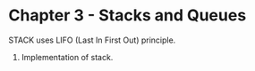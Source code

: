 # Chapter 3 - Stacks and Queues

STACK uses LIFO (Last In First Out) principle.

1. Implementation of stack.
